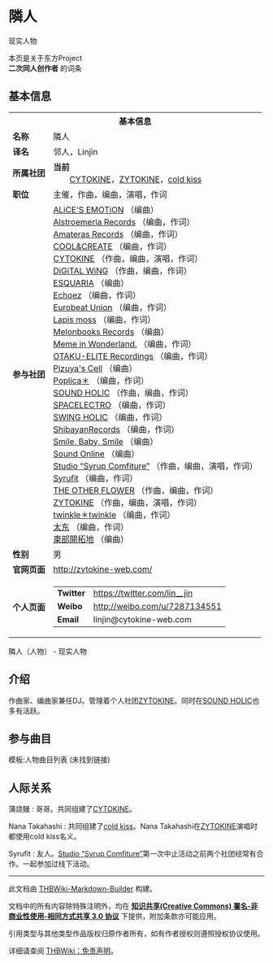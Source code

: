 # 隣人

<!-- source html: G:\repos\THBWiki-Markdown-Builder\THBWikiMarkdown\Temp\main\7\78\ns0%3A%E9%9A%A3%E4%BA%BA.html -->

现实人物

本页是关于东方Project  
 **二次同人创作者** 的词条
## 基本信息

<table><tbody><tr><th colspan="3">基本信息</th></tr><tr><td class="label"><b>名称</b></td><td> 隣人 </td></tr><tr><td class="label"><b>译名</b></td><td>邻人，Linjin</td></tr><tr><td class="label"><b>所属社团</b></td><td><b>当前</b><div style="margin-left:2em;"><a href="./CYTOKINE.md" title="CYTOKINE">CYTOKINE</a>，<a href="./ZYTOKINE.md" title="ZYTOKINE">ZYTOKINE</a>，<a href="./Nana_Takahashi.md" title="Nana Takahashi" unred="">cold kiss</a></div></td></tr><tr><td class="label"><b>职位</b></td><td>主催，作曲，编曲，演唱，作词</td></tr><tr><td class="label"><b>参与社团</b></td><td><a href="./ALiCE'S_EMOTiON.md" title="ALiCE&#39;S EMOTiON">ALiCE'S EMOTiON</a> （编曲）<br><a href="./Alstroemeria_Records.md" title="Alstroemeria Records">Alstroemeria Records</a> （编曲，作词）<br><a href="./Amateras_Records.md" title="Amateras Records">Amateras Records</a> （编曲，作词）<br><a href="./COOL&CREATE.md" title="COOL&amp;CREATE">COOL&amp;CREATE</a> （编曲，作词）<br><a href="./CYTOKINE.md" title="CYTOKINE">CYTOKINE</a> （作曲，编曲，演唱，作词）<br><a href="./DiGiTAL_WiNG.md" title="DiGiTAL WiNG">DiGiTAL WiNG</a> （作曲，编曲，作词）<br><a href="./ESQUARIA.md" title="ESQUARIA">ESQUARIA</a> （编曲）<br><a href="./Echoez.md" title="Echoez">Echoez</a> （编曲，作词）<br><a href="./Eurobeat_Union.md" title="Eurobeat Union">Eurobeat Union</a> （编曲，作词）<br><a href="./Lapis_moss.md" title="Lapis moss">Lapis moss</a> （编曲，作词）<br><a href="./Melonbooks_Records.md" title="Melonbooks Records">Melonbooks Records</a> （编曲）<br><a href="./Meme_in_Wonderland..md" title="Meme in Wonderland.">Meme in Wonderland.</a> （编曲，作词）<br><a href="./OTAKU-ELITE_Recordings.md" title="OTAKU-ELITE Recordings">OTAKU-ELITE Recordings</a> （编曲，作词）<br><a href="./Pizuya's_Cell.md" title="Pizuya&#39;s Cell">Pizuya's Cell</a> （编曲）<br><a href="./Poplica＊.md" title="Poplica＊">Poplica＊</a> （编曲，作词）<br><a href="./SOUND_HOLIC.md" title="SOUND HOLIC">SOUND HOLIC</a> （作曲，编曲，作词）<br><a href="./SPACELECTRO.md" title="SPACELECTRO">SPACELECTRO</a> （编曲，作词）<br><a href="./SWING_HOLIC.md" title="SWING HOLIC">SWING HOLIC</a> （编曲，作词）<br><a href="./ShibayanRecords.md" title="ShibayanRecords">ShibayanRecords</a> （编曲，作词）<br><a href="./Smile,_Baby,_Smile.md" title="Smile, Baby, Smile">Smile, Baby, Smile</a> （编曲）<br><a href="./Sound_Online.md" title="Sound Online">Sound Online</a> （编曲）<br><a href="./Studio_“Syrup_Comfiture”.md" title="Studio “Syrup Comfiture”">Studio “Syrup Comfiture”</a> （作曲，编曲，演唱，作词）<br><a href="./Syrufit.md" title="Syrufit">Syrufit</a> （编曲，作词）<br><a href="./THE_OTHER_FLOWER.md" title="THE OTHER FLOWER">THE OTHER FLOWER</a> （作曲，编曲，作词）<br><a href="./ZYTOKINE.md" title="ZYTOKINE">ZYTOKINE</a> （作曲，编曲，演唱，作词）<br><a href="./twinkle＊twinkle.md" title="twinkle＊twinkle">twinkle＊twinkle</a> （编曲，作词）<br><a href="./太东.md" title="太东">太东</a> （编曲，作词）<br><a href="./東部開拓地.md" title="東部開拓地">東部開拓地</a> （编曲）</td></tr><tr><td class="label"><b>性别</b></td><td>男</td></tr><tr><td class="label"><b>官网页面</b></td><td><a rel="nofollow" class="external free" href="http://zytokine-web.com/">http://zytokine-web.com/</a></td></tr><tr><td class="label"><b>个人页面</b></td><td><table border="0" cellspacing="0" cellpadding="0"><tbody><tr><td><b>Twitter</b></td><td><a rel="nofollow" class="external free" href="https://twitter.com/lin__jin">https://twitter.com/lin__jin</a></td></tr><tr><td><b>Weibo</b></td><td><a rel="nofollow" class="external free" href="http://weibo.com/u/7287134551">http://weibo.com/u/7287134551</a></td></tr><tr><td><b>Email</b></td><td>linjin@cytokine-web.com</td></tr></tbody></table></td></tr></tbody></table>

隣人（人物） - 现实人物
## 介绍
  
作曲家、编曲家兼任DJ。管理着个人社团[ZYTOKINE](./ZYTOKINE.md)。同时在[SOUND HOLIC](./SOUND_HOLIC.md)也多有活跃。
  

## 参与曲目
  
模板:人物曲目列表 (未找到链接)
  

## 人际关系
蒲烧鳗
: 哥哥。共同组建了[CYTOKINE](./CYTOKINE.md)。

Nana Takahashi
: 共同组建了[cold kiss](./Nana_Takahashi.md)。Nana Takahashi在[ZYTOKINE](./ZYTOKINE.md)演唱时都使用cold kiss名义。

Syrufit
: 友人。[Studio “Syrup Comfiture”](./Studio_“Syrup_Comfiture”.md)第一次中止活动之前两个社团经常有合作。一起参加过线下活动。





---

此文档由 [THBWiki-Markdown-Builder](https://github.com/Delsin-Yu/THBWiki-Markdown-Builder) 构建。

文档中的所有内容除特殊注明外，均在 [**知识共享(Creative Commons) 署名-非商业性使用-相同方式共享 3.0 协议**](https://creativecommons.org/licenses/by-sa/3.0/deed.zh-hans) 下提供，附加条款亦可能应用。

引用类型与其他类型作品版权归原作者所有，如有作者授权则遵照授权协议使用。

详细请查阅 [THBWiki：免责声明](https://thbwiki.cc/THBWiki:%E5%85%8D%E8%B4%A3%E5%A3%B0%E6%98%8E)。


